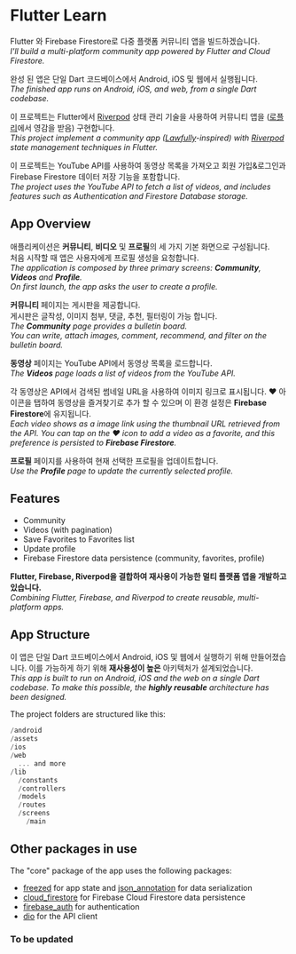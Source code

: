 # Flutter Learn

Flutter 와 Firebase Firestore로 다중 플랫폼 커뮤니티 앱을 빌드하겠습니다.  
*I'll build a multi-platform community app powered by Flutter and Cloud Firestore.*

완성 된 앱은 단일 Dart 코드베이스에서 Android, iOS 및 웹에서 실행됩니다.  
*The finished app runs on Android, iOS, and web, from a single Dart codebase.*

이 프로젝트는 Flutter에서 [Riverpod](https://riverpod.dev) 상태 관리 기술을 사용하여 커뮤니티 앱을 ([로플리](https://www.lawfully.com/)에서 영감을 받음) 구현합니다.  
*This project implement a community app ([Lawfully](https://www.lawfully.com/)-inspired) with [Riverpod](https://riverpod.dev) state management techniques in Flutter.*

이 프로젝트는 YouTube API를 사용하여 동영상 목록을 가져오고 회원 가입&로그인과 Firebase Firestore 데이터 저장 기능을 포함합니다.  
*The project uses the YouTube API to fetch a list of videos, and includes features such as Authentication and Firestore Database storage.*

## App Overview

애플리케이션은 **커뮤니티**, **비디오** 및 **프로필**의 세 가지 기본 화면으로 구성됩니다.  
처음 시작할 때 앱은 사용자에게 프로필 생성을 요청합니다.  
*The application is composed by three primary screens: **Community**, **Videos** and **Profile**.  
On first launch, the app asks the user to create a profile.*

**커뮤니티** 페이지는 게시판을 제공합니다.  
게시판은 글작성, 이미지 첨부, 댓글, 추천, 필터링이 가능 합니다.  
*The **Community** page provides a bulletin board.  
You can write, attach images, comment, recommend, and filter on the bulletin board.*  

**동영상** 페이지는 YouTube API에서 동영상 목록을 로드합니다.  
*The **Videos** page loads a list of videos from the YouTube API.*  

각 동영상은 API에서 검색된 썸네일 URL을 사용하여 이미지 링크로 표시됩니다. ❤️ 아이콘을 탭하여 동영상을 즐겨찾기로 추가 할 수 있으며 이 환경 설정은 **Firebase Firestore**에 유지됩니다.  
*Each video shows as a image link using the thumbnail URL retrieved from the API. You can tap on the ❤️ icon to add a video as a favorite, and this preference is persisted to **Firebase Firestore**.*  

<!-- 현재 선택한 프로필의 즐겨찾기 목록을 보려면 **즐겨찾기** 페이지를 엽니다.
*Open the **Favorites** page to see the list of Favorites for the currently selected profile.* -->

**프로필** 페이지를 사용하여 현재 선택한 프로필을 업데이트합니다.  
*Use the **Profile** page to update the currently selected profile.*  

## Features

- Community
- Videos (with pagination)
- Save Favorites to Favorites list
- Update profile
- Firebase Firestore data persistence (community, favorites, profile)

**Flutter, Firebase, Riverpod을 결합하여 재사용이 가능한 멀티 플랫폼 앱을 개발하고 있습니다.**  
*Combining Flutter, Firebase, and Riverpod to create reusable, multi-platform apps.*

## App Structure

이 앱은 단일 Dart 코드베이스에서 Android, iOS 및 웹에서 실행하기 위해 만들어졌습니다. 이를 가능하게 하기 위해 **재사용성이 높은** 아키텍처가 설계되었습니다.  
*This app is built to run on Android, iOS and the web on a single Dart codebase. To make this possible, the **highly reusable** architecture has been designed.*

The project folders are structured like this:

``` dart
/android
/assets
/ios
/web
  ... and more
/lib
  /constants
  /controllers
  /models
  /routes
  /screens
    /main
```

## Other packages in use

The "core" package of the app uses the following packages:

- [freezed](https://pub.dev/packages/freezed) for app state and [json_annotation](https://pub.dev/packages/json_annotation) for data serialization
- [cloud_firestore](https://pub.dev/packages/cloud_firestore) for Firebase Cloud Firestore data persistence
- [firebase_auth](https://pub.dev/packages/firebase_auth) for authentication
- [dio](https://pub.dev/packages/dio) for the API client

### To be updated
